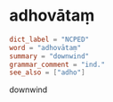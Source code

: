 # adhovātaṃ

``` toml
dict_label = "NCPED"
word = "adhovātaṃ"
summary = "downwind"
grammar_comment = "ind."
see_also = ["adho"]
```

downwind

